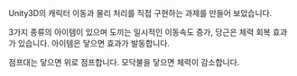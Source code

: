 Unity3D의 캐릭터 이동과 물리 처리를 직접 구현하는 과제를 만들어 보았습니다.

3가지 종류의 아이템이 있으며 도끼는 일시적인 이동속도 증가, 당근은 체력 회복 효과가 있습니다.
아이템은 닿으면 효과가 발동합니다.

점프대는 닿으면 위로 점프합니다.
모닥불을 닿으면 체력이 감소합니다.
